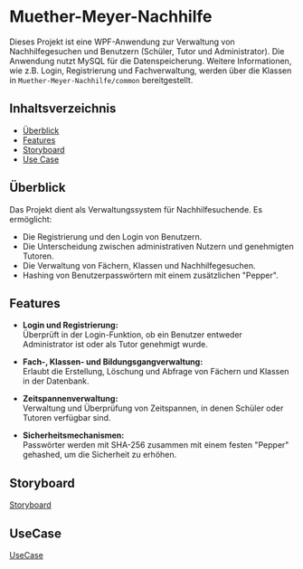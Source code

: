 # Muether-Meyer-Nachhilfe

Dieses Projekt ist eine WPF-Anwendung zur Verwaltung von Nachhilfegesuchen und Benutzern (Schüler, Tutor und Administrator). Die Anwendung nutzt MySQL für die Datenspeicherung. Weitere Informationen, wie z.B. Login, Registrierung und Fachverwaltung, werden über die Klassen in `Muether-Meyer-Nachhilfe/common` bereitgestellt.

## Inhaltsverzeichnis
- [Überblick](#überblick)
- [Features](#features)
- [Storyboard](#storyboard)
- [Use Case](#usecase)

## Überblick

Das Projekt dient als Verwaltungssystem für Nachhilfesuchende. Es ermöglicht:
- Die Registrierung und den Login von Benutzern.
- Die Unterscheidung zwischen administrativen Nutzern und genehmigten Tutoren.
- Die Verwaltung von Fächern, Klassen und Nachhilfegesuchen.
- Hashing von Benutzerpasswörtern mit einem zusätzlichen "Pepper".

## Features

- **Login und Registrierung:**  
  Überprüft in der Login-Funktion, ob ein Benutzer entweder Administrator ist oder als Tutor genehmigt wurde.

- **Fach-, Klassen- und Bildungsgangverwaltung:**  
  Erlaubt die Erstellung, Löschung und Abfrage von Fächern und Klassen in der Datenbank.

- **Zeitspannenverwaltung:**  
  Verwaltung und Überprüfung von Zeitspannen, in denen Schüler oder Tutoren verfügbar sind.

- **Sicherheitsmechanismen:**  
  Passwörter werden mit SHA-256 zusammen mit einem festen "Pepper" gehashed, um die Sicherheit zu erhöhen.

## Storyboard
[Storyboard](https://terra.ipmake.me/s/Mynw4Zd5fEct8J7)

## UseCase
[UseCase](https://terra.ipmake.me/s/jDGFk5n77fx2kEg)

